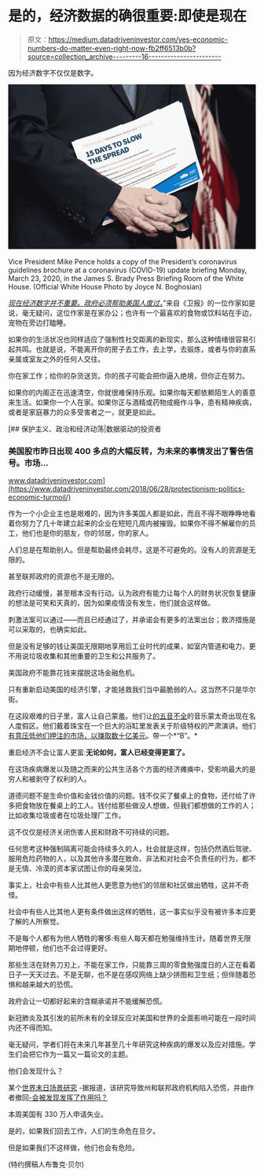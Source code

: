 # 是的，经济数据的确很重要:即使是现在

> 原文：<https://medium.datadriveninvestor.com/yes-economic-numbers-do-matter-even-right-now-fb2ff6513b0b?source=collection_archive---------16----------------------->

因为经济数字不仅仅是数字。

![](img/b8ed2796217ce026ad73c90426ddd478.png)

Vice President Mike Pence holds a copy of the President’s coronavirus guidelines brochure at a coronavirus (COVID-19) update briefing Monday, March 23, 2020, in the James S. Brady Press Briefing Room of the White House. (Official White House Photo by Joyce N. Boghosian)

[*现在经济数字并不重要。政府必须帮助美国人度过*，](https://www.theguardian.com/commentisfree/2020/mar/28/us-unemployment-coronavirus-gdp)”来自《卫报》的一位作家如是说，毫无疑问，这位作家是在家办公；也许有一个最喜欢的食物或饮料站在手边，宠物在旁边打瞌睡。

如果你的生活状况也同样适应了强制性社交距离的新现实，那么这种情绪很容易引起共鸣。也就是说，不能离开你的房子去工作，去上学，去锻炼，或者与你的直系亲属或室友之外的任何人交往。

你在家工作；给你的杂货送货。你的孩子可能会把你逼入绝境，但你正在努力。

如果你的内阁正在迅速清空，你就很难保持乐观。如果你每天都依赖陌生人的善意来生活。如果你一个人在家。如果你正与酒精或药物成瘾作斗争，患有精神疾病，或者是家庭暴力的众多受害者之一，就更是如此。

[](https://www.datadriveninvestor.com/2018/06/28/protectionism-politics-economic-turmoil/) [## 保护主义、政治和经济动荡|数据驱动的投资者

### 美国股市昨日出现 400 多点的大幅反转，为未来的事情发出了警告信号。市场…

www.datadriveninvestor.com](https://www.datadriveninvestor.com/2018/06/28/protectionism-politics-economic-turmoil/) 

作为一个小企业主也是艰难的，因为许多美国人都是如此，而且不得不眼睁睁地看着你努力了几十年建立起来的企业在短短几周内被摧毁。如果你不得不解雇你的员工，他们也是你的朋友，你的邻居，你的家人。

人们总是在帮助别人。但是帮助最终会耗尽，这是不可避免的。没有人的资源是无限的。

甚至联邦政府的资源也不是无限的。

政府行动缓慢，甚至根本没有行动。认为政府有能力让每个人的财务状况恢复健康的想法是可笑和天真的，因为如果疫情没有发生，他们就会这样做。

刺激法案可以通过——而且已经通过了，并承诺会有更多的法案出台；救济措施是可以采取的，也确实如此。

但是没有足够的钱让美国无限期地享用后工业时代的成果，如室内管道和电力，更不用说垃圾收集和其他重要的卫生和公共服务了。

美国政府不能靠花钱来摆脱这场金融危机。

只有重新启动美国的经济引擎，才能拯救我们当中最脆弱的人。这当然不只是华尔街。

在这段艰难的日子里，富人让自己蒙羞。他们让[的五音不全](https://gen.medium.com/celebrities-need-to-read-the-room-right-now-cafa9aab1461)的音乐蒙太奇出现在名人度假区。他们戴着珠宝在一个巨大的浴缸里发表关于阶级特权的严肃演讲。他们[有意压低他们押注的市场，以赚取数十亿美元](https://nypost.com/2020/03/26/the-rich-are-shaming-themselves-in-a-time-of-coronavirus-crisis/)。带一个*“B”。*

重启经济不会让富人更富:**无论如何，富人已经变得更富了。**

在这场疾病爆发以及随之而来的公共生活各个方面的经济瘫痪中，受影响最大的是穷人和被剥夺了权利的人。

道德问题不是生命价值和金钱价值的问题。钱不仅买了餐桌上的食物，还付给了许多把食物放在餐桌上的工人。钱付给那些做没人想做，但我们都想做的工作的人；比如收集垃圾或者在垃圾处理厂工作。

这不仅仅是经济关闭伤害人民和财政不可持续的问题。

任何思考这种强制隔离可能会持续多久的人，社会就是这样，包括仍然酒后驾驶、服用危险药物的人，以及其他许多潜在致命、非法和对社会不负责任的行为，都不是无情、冷漠的资本家试图让你的母亲哭泣。

事实上，社会中有些人比其他人更愿意为他们的邻居和社区做出牺牲，这并不奇怪。

社会中有些人比其他人更有条件做出这样的牺牲，这一事实似乎没有被许多本应更了解的人所察觉。

不是每个人都有为他人牺牲的奢侈:有些人每天都在勉强维持生计。随着世界无限期地停顿，他们也不会过得更好。

那些生活在财务刀刃上，不能在家工作，只能靠三周的零食勉强度日的人正在看着日子一天天过去。不是无聊，也不是在感叹网络上缺少拼图和卫生纸；但伴随着恐惧和越来越大的恐慌。

政府会让一切都好起来的含糊承诺并不能缓解恐慌。

新冠肺炎及其引发的前所未有的全球反应对美国和世界的全面影响可能在一段时间内还不得而知。

毫无疑问，学者们将在未来几年甚至几十年研究这种疾病的爆发以及应对措施。学生们会把它作为一篇又一篇论文的主题。

他们会发现什么？

某个[世界末日场景研究](https://www.realclearpolitics.com/video/2020/03/26/dr_birx_coronavirus_data_doesnt_match_the_doomsday_media_predictions_or_analysis.html) -据报道，该研究导致州和联邦政府机构陷入恐慌，并由作者撤回[-会被发现发挥了作用吗？](https://dailycaller.com/2020/03/26/neil-ferguson-coronavirus-imperial-college-doomsday/)

本周美国有 330 万人申请失业。

是的，如果我们回去工作，人们的生命危在旦夕。

但是如果我们不这样做，他们也会有危险。

(特约撰稿人布鲁克·贝尔)
